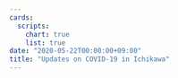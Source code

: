 ```yaml
---
cards:
  scripts:
    chart: true
    list: true
date: "2020-05-22T00:00:00+09:00"
title: "Updates on COVID-19 in Ichikawa"
---
```

